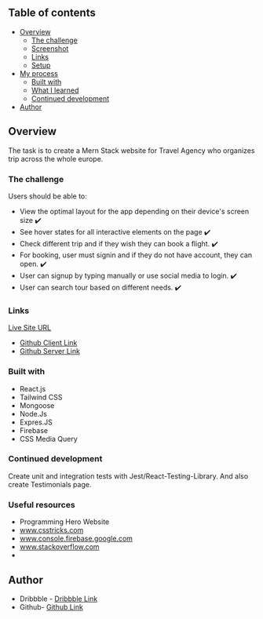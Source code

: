 ## Table of contents

- [Overview](#overview)
  - [The challenge](#the-challenge)
  - [Screenshot](#screenshot)
  - [Links](#links)
  - [Setup](#setup)
- [My process](#my-process)
  - [Built with](#built-with)
  - [What I learned](#what-i-learned)
  - [Continued development](#continued-development)
- [Author](#author)

## Overview

The task is to create a Mern Stack website for Travel Agency who organizes trip across the whole europe.

### The challenge

Users should be able to:

- View the optimal layout for the app depending on their device's screen size :heavy_check_mark:
- See hover states for all interactive elements on the page :heavy_check_mark:
- Check different trip and if they wish they can book a flight. :heavy_check_mark:
- For booking, user must signin and if they do not have account, they can open. :heavy_check_mark:
- User can signup by typing manually or use social media to login. :heavy_check_mark:
- User can search tour based on different needs. :heavy_check_mark:

### Links

[Live Site URL](https://flexytrips.web.app/)

- [Github Client Link](https://github.com/zillur-rgb/flexytrips-client)
- [Github Server Link](https://github.com/zillur-rgb/flexytrips-server)

### Built with

- React.js
- Tailwind CSS
- Mongoose
- Node.Js
- Expres.JS
- Firebase
- CSS Media Query

### Continued development

Create unit and integration tests with Jest/React-Testing-Library. And also create Testimonials page.

### Useful resources

- Programming Hero Website
- www.csstricks.com
- www.console.firebase.google.com
- www.stackoverflow.com
-

## Author

- Dribbble - [Dribbble Link](https://dribbble.com/zillur-rgb)
- Github- [Github Link](https://github.com/zillur-rgb)
